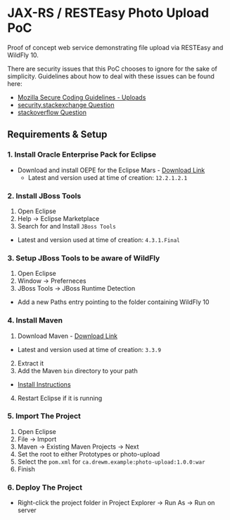 # JAX-RS / RESTEasy Photo Upload PoC

Proof of concept web service demonstrating file upload via RESTEasy and WildFly 10.

There are security issues that this PoC chooses to ignore for the sake of simplicity.
Guidelines about how to deal with these issues can be found here:
- [Mozilla Secure Coding Guidelines - Uploads](https://wiki.mozilla.org/WebAppSec/Secure_Coding_Guidelines#Uploads)
- [security.stackexchange Question](http://security.stackexchange.com/questions/7506/using-file-extension-and-mime-type-as-output-by-file-i-b-combination-to-dete/7531#7531)
- [stackoverflow Question](http://stackoverflow.com/questions/9354300/securing-file-upload/9357146#9357146)

## Requirements & Setup

### 1. Install Oracle Enterprise Pack for Eclipse
- Download and install OEPE for the Eclipse Mars - [Download Link](http://www.oracle.com/technetwork/developer-tools/eclipse/downloads/index.html)
  - Latest and version used at time of creation: `12.2.1.2.1`

### 2. Install JBoss Tools
1. Open Eclipse
2. Help -> Eclipse Marketplace
3. Search for and Install `JBoss Tools`
 - Latest and version used at time of creation: `4.3.1.Final`

### 3. Setup JBoss Tools to be aware of WildFly
1. Open Eclipse
2. Window -> Preferneces
3. JBoss Tools -> JBoss Runtime Detection
 - Add a new Paths entry pointing to the folder containing WildFly 10

### 4. Install Maven
1. Download Maven - [Download Link](https://maven.apache.org/download.cgi)
 - Latest and version used at time of creation: `3.3.9`
2. Extract it
3. Add the Maven `bin` directory to your path
 - [Install Instructions](https://maven.apache.org/install.html)
4. Restart Eclipse if it is running

### 5. Import The Project
1. Open Eclipse
2. File -> Import
3. Maven -> Existing Maven Projects -> Next
4. Set the root to either Prototypes or photo-upload
5. Select the `pom.xml` for `ca.drewm.example:photo-upload:1.0.0:war`
6. Finish

### 6. Deploy The Project
- Right-click the project folder in Project Explorer -> Run As -> Run on server